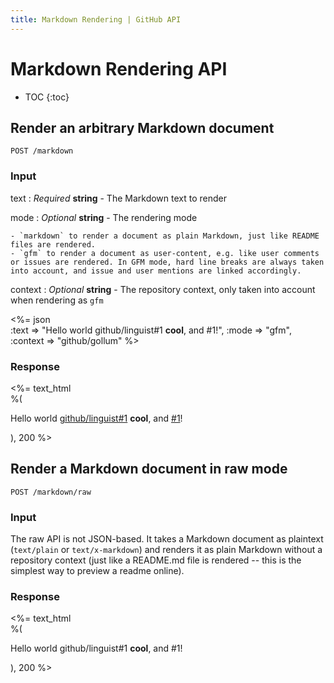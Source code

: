 ```yaml
---
title: Markdown Rendering | GitHub API
---
```


# Markdown Rendering API

* TOC
{:toc}

## Render an arbitrary Markdown document

	POST /markdown

### Input

text
: _Required_ **string** - The Markdown text to render

mode
: _Optional_ **string** - The rendering mode

	- `markdown` to render a document as plain Markdown, just like README files are rendered.
	- `gfm` to render a document as user-content, e.g. like user comments or issues are rendered. In GFM mode, hard line breaks are always taken into account, and issue and user mentions are linked accordingly.

context
: _Optional_ **string** - The repository context, only taken into account when rendering as `gfm`

<%= json \
  :text => "Hello world github/linguist#1 **cool**, and #1!",
  :mode => "gfm",
  :context => "github/gollum"
%>

### Response

<%= text_html \
	%(<p>Hello world <a href="http://github.com/github/linguist/issues/1" class="issue-link" title="This is a simple issue">github/linguist#1</a> <strong>cool</strong>, and <a href="http://github.com/github/gollum/issues/1" class="issue-link" title="This is another issue">#1</a>!</p>), 200
%>

## Render a Markdown document in raw mode

	POST /markdown/raw

### Input

The raw API is not JSON-based. It takes a Markdown document as plaintext (`text/plain` or `text/x-markdown`) and renders it as plain Markdown without a repository context (just like a README.md file is rendered -- this is the simplest way to preview a readme online).

### Response

<%= text_html \
	%(<p>Hello world github/linguist#1 <strong>cool</strong>, and #1!</p>), 200
%>
